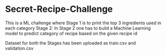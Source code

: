# Secret-Recipe-Challenge
This is a ML challenge where Stage 1 is to print the top 3 ingredients used in each category
Stage 2:
In Stage 2 one has to build a Machine Learning model to predict category of recipe based on the given recipe id

Dataset for both the Stages has been uploaded as train.csv and validation.csv
